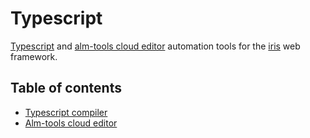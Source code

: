 # Typescript

[Typescript](http://www.typescriptlang.org/) and [alm-tools cloud editor](http://alm.tools/) automation tools for the [iris](https://github.com/jukree/iris) web framework.


## Table of contents

* [Typescript compiler](_examples/typescript/main.go)
* [Alm-tools cloud editor](_examples/editor/main.go)
